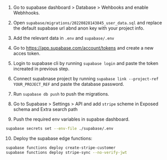 1) Go to supabase dashboard > Database > Wehbooks and enable Webhhooks.
2) Open `supabase/migrations/20220828143845_user_data.sql` and replace the default supabase url abnd anon key with your project info.

3) Add the relevant data in `.env` and `supabase/.env`
4) Go to https://app.supabase.com/account/tokens and create a new acces token.
5) Login to supabase cli by running `supabase login` and paste the token increated in previous step.

6) Connect supabnase project by running `supabase link --project-ref YOUR_PROJECT_REF` and paste the database password.
7) Run `supabase db push` to push the migrations.
8) Go to Supabase > Settings > API and add `stripe` scheme in Exposed schema and Extra search path

9) Push the required env variables in supabse dashboard.

```bash
supabase secrets set --env-file ./supabase/.env
```

10) Deploy the supabase edge functions:

```bash
supabase functions deploy create-stripe-customer
supabase functions deploy stripe-sync --no-verify-jwt
```